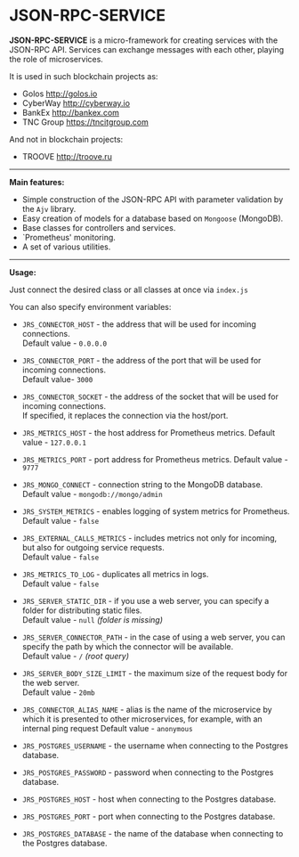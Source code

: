 # JSON-RPC-SERVICE

**JSON-RPC-SERVICE** is a micro-framework for creating services with the JSON-RPC API.
Services can exchange messages with each other, playing the role of microservices.

It is used in such blockchain projects as:

-   Golos http://golos.io
-   CyberWay http://cyberway.io
-   BankEx http://bankex.com
-   TNC Group https://tncitgroup.com

And not in blockchain projects:

-   TROOVE http://troove.ru

---

**Main features:**

-   Simple construction of the JSON-RPC API with parameter validation by the `Ajv` library.
-   Easy creation of models for a database based on `Mongoose` (MongoDB).
-   Base classes for controllers and services.
-   `Prometheus' monitoring.
-   A set of various utilities.

---

**Usage:**

Just connect the desired class or all classes at once via `index.js `

You can also specify environment variables:

-   `JRS_CONNECTOR_HOST` - the address that will be used for incoming connections.  
    Default value - `0.0.0.0`

-   `JRS_CONNECTOR_PORT` - the address of the port that will be used for incoming connections.  
    Default value- `3000`

-   `JRS_CONNECTOR_SOCKET` - the address of the socket that will be used for incoming connections.  
    If specified, it replaces the connection via the host/port.

-   `JRS_METRICS_HOST` - the host address for Prometheus metrics. 
    Default value - `127.0.0.1`

-   `JRS_METRICS_PORT` - port address for Prometheus metrics.
    Default value - `9777`

-   `JRS_MONGO_CONNECT` - connection string to the MongoDB database.
    Default value - `mongodb://mongo/admin`

-   `JRS_SYSTEM_METRICS` - enables logging of system metrics for Prometheus.  
    Default value - `false`

-   `JRS_EXTERNAL_CALLS_METRICS` - includes metrics not only for incoming, but also for outgoing service requests.  
    Default value - `false`

-   `JRS_METRICS_TO_LOG` - duplicates all metrics in logs.  
    Default value - `false`

-   `JRS_SERVER_STATIC_DIR` - if you use a web server, you can specify a folder for distributing static files.  
    Default value - `null` _(folder is missing)_

-   `JRS_SERVER_CONNECTOR_PATH` - in the case of using a web server, you can specify the path by which the connector will be available.  
    Default value - `/` _(root query)_

-   `JRS_SERVER_BODY_SIZE_LIMIT` - the maximum size of the request body for the web server.  
    Default value - `20mb`

-   `JRS_CONNECTOR_ALIAS_NAME` - alias is the name of the microservice by which it is presented to other microservices,
    for example, with an internal ping request 
    Default value - `anonymous`

-   `JRS_POSTGRES_USERNAME` - the username when connecting to the Postgres database.

-   `JRS_POSTGRES_PASSWORD` - password when connecting to the Postgres database.

-   `JRS_POSTGRES_HOST` - host when connecting to the Postgres database.

-   `JRS_POSTGRES_PORT` - port when connecting to the Postgres database.

-   `JRS_POSTGRES_DATABASE` - the name of the database when connecting to the Postgres database.
